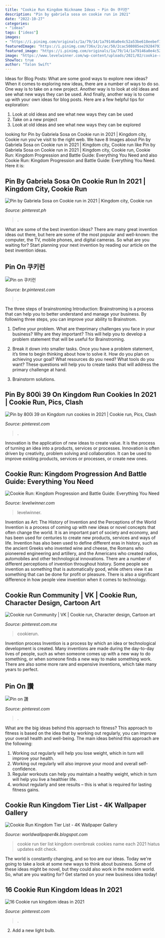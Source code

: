 ```yaml
---
title: "Cookie Run Kingdom Nickname Ideas ~ Pin On 쿠키런"
description: "Pin by gabriela sosa on cookie run in 2021"
date: "2022-10-27"
categories:
- "ideas"
tags: ["ideas"]
images:
- "https://i.pinimg.com/originals/1a/79/14/1a79146a0e4c52a53be618eebef105c4.jpg"
featuredImage: "https://i.pinimg.com/736x/2c/ac/50/2cac508085ee29284793896d293c6c75.jpg"
featured_image: "https://i.pinimg.com/originals/1a/79/14/1a79146a0e4c52a53be618eebef105c4.jpg"
image: "https://www.levelwinner.com/wp-content/uploads/2021/02/cookie-run-kingdom-revolution-800x450-1-768x432.jpg"
ShowToc: true
author: "Talon Swift"
---
```



Ideas for Blog Posts: What are some good ways to explore new ideas?
When it comes to exploring new ideas, there are a number of ways to do so. One way is to take on a new project. Another way is to look at old ideas and see what new ways they can be used. And finally, another way is to come up with your own ideas for blog posts. Here are a few helpful tips for exploration: 
1. Look at old ideas and see what new ways they can be used
2. Take on a new project
3. Look at old ideas and see what new ways they can be explored  
	

		
looking for Pin by Gabriela Sosa on Cookie run in 2021 | Kingdom city, Cookie run you've visit to the right web. We have 8 Images about Pin by Gabriela Sosa on Cookie run in 2021 | Kingdom city, Cookie run like Pin by Gabriela Sosa on Cookie run in 2021 | Kingdom city, Cookie run, Cookie Run: Kingdom Progression and Battle Guide: Everything You Need and also Cookie Run: Kingdom Progression and Battle Guide: Everything You Need. Here it is:
		
    
## Pin By Gabriela Sosa On Cookie Run In 2021 | Kingdom City, Cookie Run

<img loading=lazy src="https://i.pinimg.com/originals/1a/79/14/1a79146a0e4c52a53be618eebef105c4.jpg" onerror="this.onerror=null;this.src='https://tse3.mm.bing.net/th?id=OIP.uSPItDRrpBZ4jRpCn03l9QHaEL&amp;pid=15.1';" alt="Pin by Gabriela Sosa on Cookie run in 2021 | Kingdom city, Cookie run">

_Source: pinterest.ph_

>. 

	

What are some of the best invention ideas?
There are many great invention ideas out there, but here are some of the most popular and well-known: the computer, the TV, mobile phones, and digital cameras. So what are you waiting for? Start planning your next invention by reading our article on the best invention ideas.

    
## Pin On 쿠키런

<img loading=lazy src="https://i.pinimg.com/originals/4a/da/c4/4adac49f71d73ed8fab8fc89232cf707.png" onerror="this.onerror=null;this.src='https://tse3.mm.bing.net/th?id=OIP.4w6sasU-G9HNiDHdYO2B9gHaHa&amp;pid=15.1';" alt="Pin on 쿠키런">

_Source: br.pinterest.com_

>. 

	

The three steps of brainstroming
Introduction:
Brainstroming is a process that can help you to better understand and manage your business. By following three steps, you can improve your ability to Brainstrom.

1. Define your problem. What are theprimary challenges you face in your business? Why are they important? This will help you to develop a problem statement that will be useful for Brainstroming.

2. Break it down into smaller tasks. Once you have a problem statement, it’s time to begin thinking about how to solve it. How do you plan on achieving your goal? What resources do you need? What tools do you want? These questions will help you to create tasks that will address the primary challenge at hand.

3. Brainstorm solutions.

    
## Pin By 800ì 39 On Kingdom Run Cookies In 2021 | Cookie Run, Pics, Clash

<img loading=lazy src="https://i.pinimg.com/originals/d8/53/f5/d853f5d815b0bd8a200e8379f3cd3111.jpg" onerror="this.onerror=null;this.src='https://tse2.mm.bing.net/th?id=OIP.cUZ85wEqHY-Epp3SpOBLtQAAAA&amp;pid=15.1';" alt="Pin by 800ì 39 on Kingdom run cookies in 2021 | Cookie run, Pics, Clash">

_Source: pinterest.com_

>. 

	

Innovation is the application of new ideas to create value. It is the process of turning an idea into a products, services or processes. Innovation is often driven by creativity, problem solving and collaboration. It can be used to improve existing products, services or processes, or create new ones.

    
## Cookie Run: Kingdom Progression And Battle Guide: Everything You Need

<img loading=lazy src="https://www.levelwinner.com/wp-content/uploads/2021/02/cookie-run-kingdom-revolution-800x450-1-768x432.jpg" onerror="this.onerror=null;this.src='https://tse4.mm.bing.net/th?id=OIP.u4zw236dhEmW_q_5UBvkBgHaEK&amp;pid=15.1';" alt="Cookie Run: Kingdom Progression and Battle Guide: Everything You Need">

_Source: levelwinner.com_

>levelwinner. 

	

Invention as Art: The History of Invention and the Perceptions of the World
Invention is a process of coming up with new ideas or novel concepts that often change the world. It is an important part of society and economy, and has been used for centuries to create new products, services and ways of life. Invention has also been used to define different eras in history, such as the ancient Greeks who invented wine and cheese, the Romans who pioneered engineering and artillery, and the Americans who created radios, automobiles and other technological innovations.
There are a number of different perceptions of invention throughout history. Some people see invention as something that is automatically good, while others view it as something that can be done for profit or pleasure. There is also a significant difference in how people view invention when it comes to technology.

    
## Cookie Run Community | VK | Cookie Run, Character Design, Cartoon Art

<img loading=lazy src="https://i.pinimg.com/736x/b9/d7/34/b9d734e712b6375ba85b8fe3e19ddd8b.jpg" onerror="this.onerror=null;this.src='https://tse1.mm.bing.net/th?id=OIP.IgMUBtnzdi75ML6eaOU3gAHaHa&amp;pid=15.1';" alt="Cookie run Community | VK | Cookie run, Character design, Cartoon art">

_Source: pinterest.com.mx_

>cookierun. 

	

Invention process
Invention is a process by which an idea or technological development is created. Many inventions are made during the day-to-day lives of people, such as when someone comes up with a new way to do something, or when someone finds a new way to make something work. There are also some more rare and expensive inventions, which take many years to perfect.

    
## Pin On 讚

<img loading=lazy src="https://i.pinimg.com/736x/2c/ac/50/2cac508085ee29284793896d293c6c75.jpg" onerror="this.onerror=null;this.src='https://tse4.mm.bing.net/th?id=OIP.pZ8SWzlJckP2yDuXdPyHqQHaHQ&amp;pid=15.1';" alt="Pin on 讚">

_Source: pinterest.com_

>. 

	

What are the big ideas behind this approach to fitness?
This approach to fitness is based on the idea that by working out regularly, you can improve your overall health and well-being. The main ideas behind this approach are the following: 
1) Working out regularly will help you lose weight, which in turn will improve your health. 
2) Working out regularly will also improve your mood and overall self-confidence. 
3) Regular workouts can help you maintain a healthy weight, which in turn will help you live a healthier life. 
4) workout regularly and see results – this is what is required for lasting fitness gains.

    
## Cookie Run Kingdom Tier List - 4K Wallpaper Gallery

<img loading=lazy src="https://pbs.twimg.com/media/D6xlEVPVUAE-Bar.jpg:large" onerror="this.onerror=null;this.src='https://tse1.mm.bing.net/th?id=OIP.gpBmTMyXoyXQklZ6NKrE3gHaG_&amp;pid=15.1';" alt="Cookie Run Kingdom Tier List - 4K Wallpaper Gallery">

_Source: worldwallpaper4k.blogspot.com_

>cookie run tier list kingdom ovenbreak cookies name each 2021 hiatus updates edit check. 

	

The world is constantly changing, and so too are our ideas. Today we're going to take a look at some new ways to think about business. Some of these ideas might be novel, but they could also work in the modern world. So, what are you waiting for? Get started on your new business idea today!

    
## 16 Cookie Run Kingdom Ideas In 2021

<img loading=lazy src="https://i.pinimg.com/474x/b1/4a/50/b14a504a34d11efcea1a2088cc2c940f.jpg" onerror="this.onerror=null;this.src='https://tse3.mm.bing.net/th?id=OIP.9Oms1Sdx_-hvZB3TZBjMTgAAAA&amp;pid=15.1';" alt="16 Cookie run kingdom ideas in 2021">

_Source: pinterest.com_

>. 

	

2. Add a new light bulb. 

